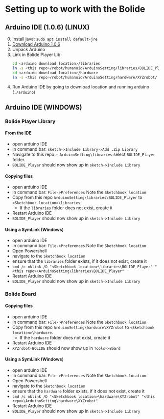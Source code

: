 # Setting up to work with the Bolide

## Arduino IDE (1.0.6) (LINUX)
0. Install java: `sudo apt install default-jre`
1. [Download Arduino 1.0.6](https://www.arduino.cc/en/Main/OldSoftwareReleases#previous)
11. Unpack Arduino
2. Link in Bolide Player Lib:
    ```bash
    cd <arduino download location>/libraries
    ln -s <this repo>/robot/humanoid/ArduinoSetting/libraries/BOLIDE_Player
    cd <arduino download location>/hardware
    ln -s <this repo>/robot/humanoid/ArduinoSetting/hardware/XYZrobot/
    ```
3. Run Arduino IDE by going to download location and running arduino (`./arduino`)


## Arduino IDE (WINDOWS)

### Bolide Player Library

#### From the IDE
- open arduino IDE
- In command bar: `sketch->Include Library->Add .Zip Library`
- Navigate to this repo + `ArduinoSetting\libraries` select `BOLIDE_Player` folder. 
- `BOLIDE_Player` should now show up in `sketch->Include Library`

#### Copying files
- open arduino IDE
- In command bar: `File->Preferences` Note the `Sketchbook location`
- Copy from this repo `ArduinoSetting\libraries\BOLIDE_Player` to `<Sketchbook location>\libraries`.
    - If the `libraries` folder does not exist, create it
- Restart Arduino IDE
- `BOLIDE_Player` should now show up in `sketch->Include Library`

#### Using a SymLink (Windows)
- open arduino IDE
- In command bar: `File->Preferences` Note the `Sketchbook location`
- Open Powershell
- navigate to the `Sketchbook location`
- ensure that the `libraries` folder exists, if it does not exist, create it
- `cmd /c mklink /D "<Sketchbook location>\libraries\BOLIDE_Player" "<this repo>\ArduinoSetting\libraries\BOLIDE_Player"`
- Restart Arduino IDE
- `BOLIDE_Player` should now show up in `sketch->Include Library`

### Bolide Board

#### Copying files
- open arduino IDE
- In command bar: `File->Preferences` Note the `Sketchbook location`
- Copy from this repo `ArduinoSetting\hardware\XYZrobot` to `<Sketchbook location>\hardware`.
    - If the `hardware` folder does not exist, create it
- Restart Arduino IDE
- `XYZrobot-BOLIDE` should now show up in `Tools->Board`

#### Using a SymLink (Windows)
- open arduino IDE
- In command bar: `File->Preferences` Note the `Sketchbook location`
- Open Powershell
- navigate to the `Sketchbook location`
- ensure that the `hardware` folder exists, if it does not exist, create it
- `cmd /c mklink /D "<Sketchbook location>\hardware\XYZrobot" "<this repo>\ArduinoSetting\hardware\XYZrobot"`
- Restart Arduino IDE
- `BOLIDE_Player` should now show up in `sketch->Include Library`